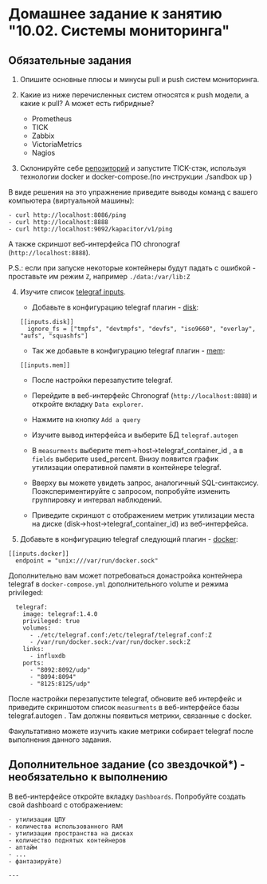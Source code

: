 # Домашнее задание к занятию "10.02. Системы мониторинга"

## Обязательные задания

1. Опишите основные плюсы и минусы pull и push систем мониторинга.

2. Какие из ниже перечисленных систем относятся к push модели, а какие к pull? А может есть гибридные?

    - Prometheus 
    - TICK
    - Zabbix
    - VictoriaMetrics
    - Nagios

3. Склонируйте себе [репозиторий](https://github.com/influxdata/sandbox/tree/master) и запустите TICK-стэк, 
используя технологии docker и docker-compose.(по инструкции ./sandbox up )

В виде решения на это упражнение приведите выводы команд с вашего компьютера (виртуальной машины):

    - curl http://localhost:8086/ping
    - curl http://localhost:8888
    - curl http://localhost:9092/kapacitor/v1/ping

А также скриншот веб-интерфейса ПО chronograf (`http://localhost:8888`). 

P.S.: если при запуске некоторые контейнеры будут падать с ошибкой - проставьте им режим `Z`, например
`./data:/var/lib:Z`

4. Изучите список [telegraf inputs](https://github.com/influxdata/telegraf/tree/master/plugins/inputs).
    - Добавьте в конфигурацию telegraf плагин - [disk](https://github.com/influxdata/telegraf/tree/master/plugins/inputs/disk):
    ```
    [[inputs.disk]]
      ignore_fs = ["tmpfs", "devtmpfs", "devfs", "iso9660", "overlay", "aufs", "squashfs"]
    ```
    - Так же добавьте в конфигурацию telegraf плагин - [mem](https://github.com/influxdata/telegraf/tree/master/plugins/inputs/mem):
    ```
    [[inputs.mem]]
    ```
    - После настройки перезапустите telegraf.
 
    - Перейдите в веб-интерфейс Chronograf (`http://localhost:8888`) и откройте вкладку `Data explorer`.
    - Нажмите на кнопку `Add a query`
    - Изучите вывод интерфейса и выберите БД `telegraf.autogen`
    - В `measurments` выберите mem->host->telegraf_container_id , а в `fields` выберите used_percent. 
    Внизу появится график утилизации оперативной памяти в контейнере telegraf.
    - Вверху вы можете увидеть запрос, аналогичный SQL-синтаксису. 
    Поэкспериментируйте с запросом, попробуйте изменить группировку и интервал наблюдений.
    - Приведите скриншот с отображением
    метрик утилизации места на диске (disk->host->telegraf_container_id) из веб-интерфейса.  

5. Добавьте в конфигурацию telegraf следующий плагин - [docker](https://github.com/influxdata/telegraf/tree/master/plugins/inputs/docker):
```
[[inputs.docker]]
  endpoint = "unix:///var/run/docker.sock"
```

Дополнительно вам может потребоваться донастройка контейнера telegraf в `docker-compose.yml` дополнительного volume и 
режима privileged:
```
  telegraf:
    image: telegraf:1.4.0
    privileged: true
    volumes:
      - ./etc/telegraf.conf:/etc/telegraf/telegraf.conf:Z
      - /var/run/docker.sock:/var/run/docker.sock:Z
    links:
      - influxdb
    ports:
      - "8092:8092/udp"
      - "8094:8094"
      - "8125:8125/udp"
```

После настройки перезапустите telegraf, обновите веб интерфейс и приведите скриншотом список `measurments` в 
веб-интерфейсе базы telegraf.autogen . Там должны появиться метрики, связанные с docker.

Факультативно можете изучить какие метрики собирает telegraf после выполнения данного задания.

## Дополнительное задание (со звездочкой*) - необязательно к выполнению

В веб-интерфейсе откройте вкладку `Dashboards`. Попробуйте создать свой dashboard с отображением:

    - утилизации ЦПУ
    - количества использованного RAM
    - утилизации пространства на дисках
    - количество поднятых контейнеров
    - аптайм
    - ...
    - фантазируйте)
    
    ---
